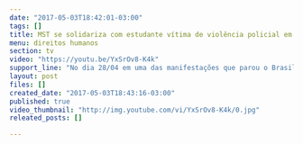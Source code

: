 ```yaml
---
date: "2017-05-03T18:42:01-03:00"
tags: []
title: MST se solidariza com estudante vítima de violência policial em Goiás.
menu: direitos humanos
section: tv
video: "https://youtu.be/YxSrOv8-K4k"
support_line: "No dia 28/04 em uma das manifestações que parou o Brasil, o estudante Mateus Ferreira foi vítima de um golpe do capitão Augusto Sampaio de Oliveira Neto. O MST se solidariza com o estudante que continua em estado grave na UTI."
layout: post
files: []
created_date: "2017-05-03T18:43:16-03:00"
published: true
video_thumbnail: "http://img.youtube.com/vi/YxSrOv8-K4k/0.jpg"
releated_posts: []

---
```

